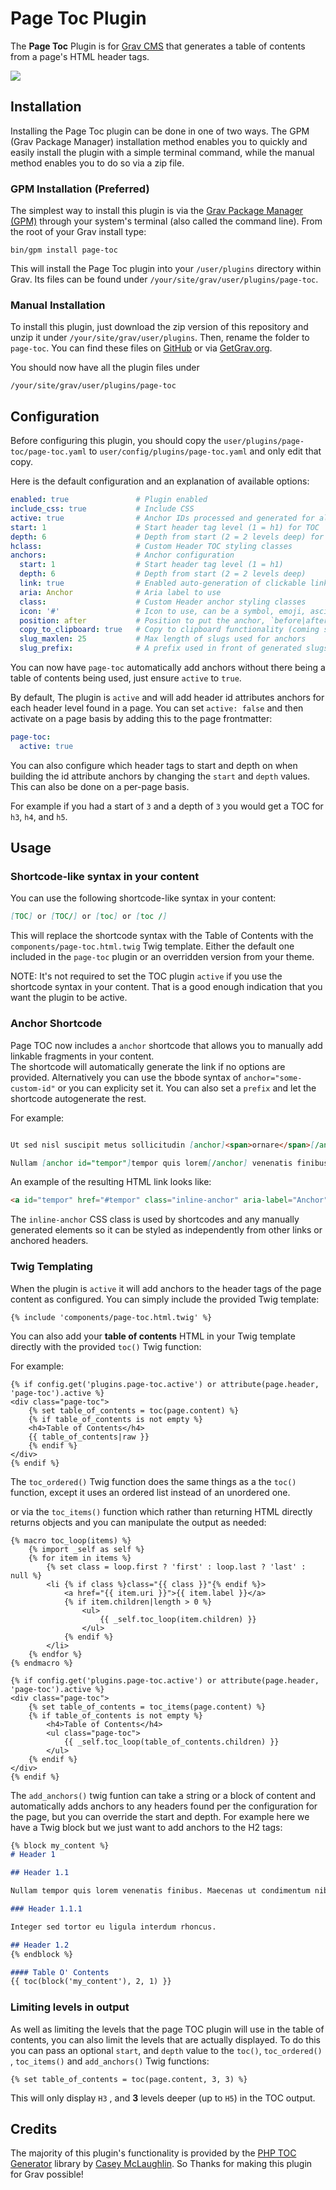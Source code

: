 # Page Toc Plugin

The **Page Toc** Plugin is for [Grav CMS](http://github.com/getgrav/grav) that generates a table of contents from a page's HTML header tags.

![](assets/page-toc.png)

## Installation

Installing the Page Toc plugin can be done in one of two ways. The GPM (Grav Package Manager) installation method enables you to quickly and easily install the plugin with a simple terminal command, while the manual method enables you to do so via a zip file.

### GPM Installation (Preferred)

The simplest way to install this plugin is via the [Grav Package Manager (GPM)](http://learn.getgrav.org/advanced/grav-gpm) through your system's terminal (also called the command line).  From the root of your Grav install type:

    bin/gpm install page-toc

This will install the Page Toc plugin into your `/user/plugins` directory within Grav. Its files can be found under `/your/site/grav/user/plugins/page-toc`.

### Manual Installation

To install this plugin, just download the zip version of this repository and unzip it under `/your/site/grav/user/plugins`. Then, rename the folder to `page-toc`. You can find these files on [GitHub](https://github.com/team-grav/grav-plugin-page-toc) or via [GetGrav.org](http://getgrav.org/downloads/plugins#extras).

You should now have all the plugin files under

    /your/site/grav/user/plugins/page-toc
	
## Configuration

Before configuring this plugin, you should copy the `user/plugins/page-toc/page-toc.yaml` to `user/config/plugins/page-toc.yaml` and only edit that copy.

Here is the default configuration and an explanation of available options:

```yaml
enabled: true               # Plugin enabled
include_css: true           # Include CSS
active: true                # Anchor IDs processed and generated for all pages
start: 1                    # Start header tag level (1 = h1) for TOC
depth: 6                    # Depth from start (2 = 2 levels deep) for TOC
hclass:                     # Custom Header TOC styling classes
anchors:                    # Anchor configuration
  start: 1                  # Start header tag level (1 = h1)
  depth: 6                  # Depth from start (2 = 2 levels deep)
  link: true                # Enabled auto-generation of clickable link with fragment
  aria: Anchor              # Aria label to use
  class:                    # Custom Header anchor styling classes
  icon: '#'                 # Icon to use, can be a symbol, emoji, ascii etc.
  position: after           # Position to put the anchor, `before|after`
  copy_to_clipboard: true   # Copy to clipboard functionality (coming soon)
  slug_maxlen: 25           # Max length of slugs used for anchors
  slug_prefix:              # A prefix used in front of generated slugs
```

You can now have `page-toc` automatically add anchors without there being a table of contents being used, just ensure  `active` to `true`.

By default, The plugin is `active` and will add header id attributes anchors for each header level found in a page.  You can set `active: false` and then activate on a page basis by adding this to the page frontmatter:

```yaml
page-toc:
  active: true
```

You can also configure which header tags to start and depth on when building the id attribute anchors by changing the `start` and `depth` values. This can also be done on a per-page basis.

For example if you had a start of `3` and a depth of `3` you would get a TOC for `h3`, `h4`, and `h5`.

## Usage

### Shortcode-like syntax in your content

You can use the following shortcode-like syntax in your content:

```md
[TOC] or [TOC/] or [toc] or [toc /]
```

This will replace the shortcode syntax with the Table of Contents with the `components/page-toc.html.twig` Twig template. Either the default one included in the `page-toc` plugin or an overridden version from your theme.

NOTE: It's not required to set the TOC plugin `active` if you use the shortcode syntax in your content.  That is a good enough indication that you want the plugin to be active.

### Anchor Shortcode

Page TOC now includes a `anchor` shortcode that allows you to manually add linkable fragments in your content.  
The shortcode will automatically generate the link if no options are provided. Alternatively you can use the bbode syntax of `anchor="some-custom-id"` or you can explicity set it.  You can also set a `prefix` and let the shortcode autogenerate the rest.

For example:

```markdown

Ut sed nisl suscipit metus sollicitudin [anchor]<span>ornare</span>[/anchor] nec vitae nulla. In pretium massa ex, in [anchor="vulputate"]vulputate tellus[/anchor] accumsan vel. 

Nullam [anchor id="tempor"]tempor quis lorem[/anchor] venenatis finibus. Curabitur dapibus nulla sed tristique pretium. Nullam tempor quis [anchor prefix="sec2.2-"]lorem venenatis finibus[/anchor].
```

An example of the resulting HTML link looks like:

```html
<a id="tempor" href="#tempor" class="inline-anchor" aria-label="Anchor">tempor quis lorem</a>
```

The `inline-anchor` CSS class is used by shortcodes and any manually generated elements so it can be styled as independently from other links or anchored headers.
 
### Twig Templating

When the plugin is `active` it will add anchors to the header tags of the page content as configured. You can simply include the provided Twig template:

```twig
{% include 'components/page-toc.html.twig' %}
```

You can also add your **table of contents** HTML in your Twig template directly with the provided `toc()` Twig function:

For example:

```twig
{% if config.get('plugins.page-toc.active') or attribute(page.header, 'page-toc').active %}
<div class="page-toc">
    {% set table_of_contents = toc(page.content) %}
    {% if table_of_contents is not empty %}
    <h4>Table of Contents</h4>
    {{ table_of_contents|raw }}
    {% endif %}
</div>
{% endif %}
```

The `toc_ordered()` Twig function does the same things as a the `toc()` function, except it uses an ordered list instead of an unordered one.

or via the `toc_items()` function which rather than returning HTML directly returns objects and you can manipulate the output as needed:

```twig
{% macro toc_loop(items) %}
    {% import _self as self %}
    {% for item in items %}
        {% set class = loop.first ? 'first' : loop.last ? 'last' : null %}
        <li {% if class %}class="{{ class }}"{% endif %}>
            <a href="{{ item.uri }}">{{ item.label }}</a>
            {% if item.children|length > 0 %}
                <ul>
                    {{ _self.toc_loop(item.children) }}
                </ul>
            {% endif %}
        </li>
    {% endfor %}
{% endmacro %}

{% if config.get('plugins.page-toc.active') or attribute(page.header, 'page-toc').active %}
<div class="page-toc">
    {% set table_of_contents = toc_items(page.content) %}
    {% if table_of_contents is not empty %}
        <h4>Table of Contents</h4>
        <ul class="page-toc">
            {{ _self.toc_loop(table_of_contents.children) }}
        </ul>
    {% endif %}
</div>
{% endif %}
```

The `add_anchors()` twig funtion can take a string or a block of content and automatically adds anchors to any headers found per the configuration for the page, but you can override the start and depth. For example here we have a Twig block but we just want to add anchors to the H2 tags:

```markdown
{% block my_content %}
# Header 1

## Header 1.1

Nullam tempor quis lorem venenatis finibus. Maecenas ut condimentum nibh. Ut sed nisl suscipit metus sollicitudin ornare nec vitae nulla. Integer sed tortor eu ligula interdum rhoncus. Sed pulvinar ut massa et ullamcorper. Curabitur bibendum ante orci, nec porttitor dolor suscipit quis. Nulla et eros enim. 

### Header 1.1.1

Integer sed tortor eu ligula interdum rhoncus.

## Header 1.2
{% endblock %}

#### Table O' Contents
{{ toc(block('my_content'), 2, 1) }}
```

### Limiting levels in output

As well as limiting the levels that the page TOC plugin will use in the table of contents, you can also limit the levels that are actually displayed. To do this you can pass an optional `start`, and `depth` value to the `toc()`, `toc_ordered()` , `toc_items()` and `add_anchors()` Twig functions:

```twig
{% set table_of_contents = toc(page.content, 3, 3) %}
```

This will only display `H3` , and **3** levels deeper (up to `H5`) in the TOC output.

## Credits

The majority of this plugin's functionality is provided by the [PHP TOC Generator](https://github.com/caseyamcl/toc) library by [Casey McLaughlin](https://github.com/caseyamcl). So Thanks for making this plugin for Grav possible!


